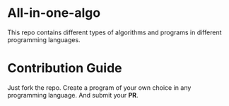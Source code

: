 # All-in-one-algo
This repo contains different types of algorithms and programs in different programming languages.

# Contribution Guide
Just fork the repo. Create a program of your own choice in any programming language. And submit your **PR**.
